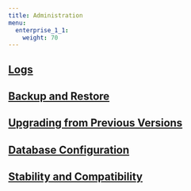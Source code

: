 ```yaml
---
title: Administration
menu:
  enterprise_1_1:
    weight: 70
---
```


## [Logs](/enterprise/v1.1/administration/logs/)

## [Backup and Restore](/enterprise/v1.1/administration/backup-and-restore/)

## [Upgrading from Previous Versions](/enterprise/v1.1/administration/upgrading/)

## [Database Configuration](/enterprise/v1.1/administration/configuration/)

## [Stability and Compatibility](/influxdb/v1.1/administration/stability_and_compatibility/)
